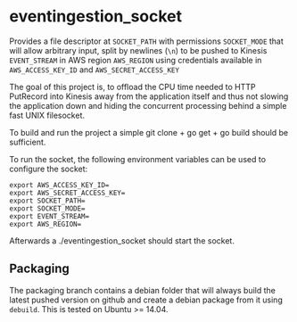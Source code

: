 # eventingestion_socket

Provides a file descriptor at `SOCKET_PATH` with permissions `SOCKET_MODE` that will allow arbitrary input, split by newlines (`\n`) to be pushed to Kinesis `EVENT_STREAM` in AWS region `AWS_REGION` using credentials available in `AWS_ACCESS_KEY_ID` and `AWS_SECRET_ACCESS_KEY`

The goal of this project is, to offload the CPU time needed to HTTP PutRecord into Kinesis away from the application itself and thus not slowing the application down and hiding the concurrent processing behind a simple fast UNIX filesocket.

To build and run the project a simple git clone + go get + go build should be sufficient.

To run the socket, the following environment variables can be used to configure the socket:
```
export AWS_ACCESS_KEY_ID=
export AWS_SECRET_ACCESS_KEY=
export SOCKET_PATH=
export SOCKET_MODE=
export EVENT_STREAM=
export AWS_REGION=
```
Afterwards a ./eventingestion_socket should start the socket.

## Packaging

The packaging branch contains a debian folder that will always build the latest pushed version on github and create a debian package from it using `debuild`. This is tested on Ubuntu >= 14.04.
